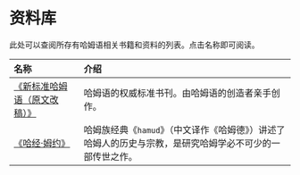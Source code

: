 # 资料库

此处可以查阅所存有哈姆语相关书籍和资料的列表。点击名称即可阅读。

|名称|介绍|
|:--|:--|
|[《新标准哈姆语（原文改稿）》](./New_Standard_Hamud.md)|哈姆语的权威标准书刊。由哈姆语的创造者亲手创作。|
|[《哈经·姆约》](./Bible_Hamud/index.md)|哈姆族经典《`hamud`》（中文译作《哈姆德》）讲述了哈姆人的历史与宗教，是研究哈姆学必不可少的一部传世之作。|